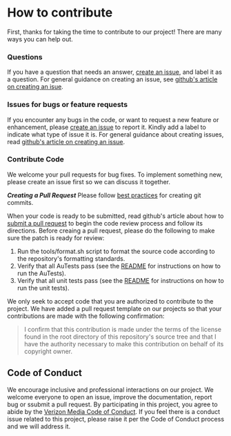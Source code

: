 # How to contribute
First, thanks for taking the time to contribute to our project! There are many ways you can help out.

### Questions

If you have a question that needs an answer, [create an issue](https://github.com/yahoo/proxy-verifier/issues/new), and label it as a question. For general guidance on creating an issue, see [github's article on creating an isue](https://help.github.com/articles/creating-an-issue/).


### Issues for bugs or feature requests

If you encounter any bugs in the code, or want to request a new feature or enhancement, please [create an issue](https://github.com/yahoo/proxy-verifier/issues/new) to report it. Kindly add a label to indicate what type of issue it is. For general guidance about creating issues, read [github's article on creating an issue](https://help.github.com/articles/creating-an-issue/).

### Contribute Code
We welcome your pull requests for bug fixes. To implement something new, please create an issue first so we can discuss it together.

***Creating a Pull Request***
Please follow [best practices](https://github.com/trein/dev-best-practices/wiki/Git-Commit-Best-Practices) for creating git commits.

When your code is ready to be submitted, read github's article about how to [submit a pull request](https://help.github.com/articles/creating-a-pull-request/) to begin the code review process and follow its directions. Before creaing a pull request, please do the following to make sure the patch is ready for review:

1. Run the tools/format.sh script to format the source code according to the repository's formatting standards.
1. Verify that all AuTests pass (see the [README](https://github.com/yahoo/proxy-verifier/blob/master/README.md) for instructions on how to run the AuTests).
1. Verify that all unit tests pass (see the [README](https://github.com/yahoo/proxy-verifier/blob/master/README.md) for instructions on how to run the unit tests).

We only seek to accept code that you are authorized to contribute to the project. We have added a pull request template on our projects so that your contributions are made with the following confirmation: 

> I confirm that this contribution is made under the terms of the license found in the root directory of this repository's source tree and that I have the authority necessary to make this contribution on behalf of its copyright owner.

## Code of Conduct

We encourage inclusive and professional interactions on our project. We welcome everyone to open an issue, improve the documentation, report bug or ssubmit a pull request. By participating in this project, you agree to abide by the [Verizon Media Code of Conduct](Code-of-Conduct.md). If you feel there is a conduct issue related to this project, please raise it per the Code of Conduct process and we will address it.
